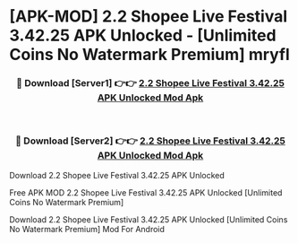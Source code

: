 # [APK-MOD] 2.2 Shopee Live Festival 3.42.25 APK Unlocked - [Unlimited Coins No Watermark Premium] mryfl



<div align="center">
<h3>🔴 Download [Server1] 👉👉 <a href="https://momento.my/?title=2.2_Shopee_Live_Festival_3.42.25_APK_Unlocked">2.2 Shopee Live Festival 3.42.25 APK Unlocked Mod Apk</a></h3><br>

<h3>🔴 Download [Server2] 👉👉 <a href="https://momento.my/?title=2.2_Shopee_Live_Festival_3.42.25_APK_Unlocked">2.2 Shopee Live Festival 3.42.25 APK Unlocked Mod Apk</a></h3>
</div>



Download 2.2 Shopee Live Festival 3.42.25 APK Unlocked 

Free APK MOD 2.2 Shopee Live Festival 3.42.25 APK Unlocked [Unlimited Coins No Watermark Premium]

Download 2.2 Shopee Live Festival 3.42.25 APK Unlocked [Unlimited Coins No Watermark Premium] Mod For Android
